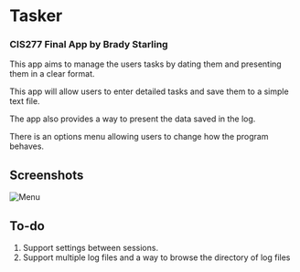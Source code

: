 # Tasker
### CIS277 Final App by Brady Starling

This app aims to manage the users tasks by dating them and presenting them in a clear format.

This app will allow users to enter detailed tasks and save them to a simple text file.

The app also provides a way to present the data saved in the log.

There is an options menu allowing users to change how the program behaves.

## Screenshots

![Menu](https://i.imgur.com/pezDIWE.png)

## To-do
1. Support settings between sessions.
2. Support multiple log files and a way to browse the directory of log files

